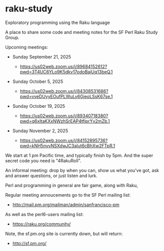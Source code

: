 # raku-study
Exploratory programming using the Raku language

A place to share some code and meeting notes for the SF Perl Raku Study Group.

Upcoming meetings:


*  Sunday September 21, 2025
    *  https://us02web.zoom.us/j/89684152612?pwd=3T4UC6YLo9K5dkv17odoBajUq13beQ.1

*  Sunday October 5, 2025
    *  https://us02web.zoom.us/j/84308531686?pwd=vveDUyyEOufPLWuLy6GjeoLSsK67se.1

*  Sunday October 19, 2025
    *  https://us02web.zoom.us/j/89340718380?pwd=q6xItaKXxNWzhSrEAP4tfjprYv2mZb.1

*  Sunday November 2, 2025
    *  https://us02web.zoom.us/j/84152895736?pwd=kNH5nyvNSXdwJC3aIut6cBhXw2FTpR.1


We start at 1 pm Pacific time, and typically finish by 5pm.
And the super secret code you need is "4RakuRoll".

An informal meeting: drop by when you can, show us what you've got,
ask and answer questions, or just listen and lurk.

Perl and programming in general are fair game, along with Raku, 

Regular meeting annoucements go to the SF Perl mailing list:

*  http://mail.pm.org/mailman/admin/sanfrancisco-pm

As well as the perl6-users mailing list:

*  https://raku.org/community/


Note, the sf.pm.org site is currently down, but will return:

*  http://sf.pm.org/


